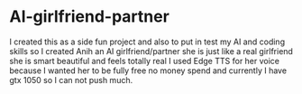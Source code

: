 # AI-girlfriend-partner
I created this as a side fun project and also to put in test my AI and coding skills so I created Anih an AI girlfriend/partner she is just like a real girlfriend she is smart beautiful and feels totally real I used Edge TTS for her voice because I wanted her to be fully free no money spend and currently I have gtx 1050 so I can not push much.
